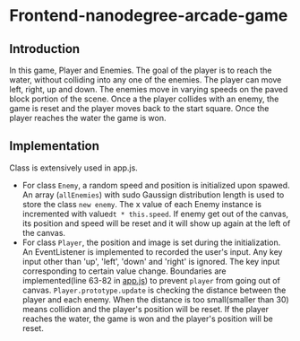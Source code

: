 Frontend-nanodegree-arcade-game
===============================

## Introduction
In this game, Player and Enemies. The goal of the player is to reach the water, without colliding into any one of the enemies. The player can move left, right, up and down. The enemies move in varying speeds on the paved block portion of the scene. Once a the player collides with an enemy, the game is reset and the player moves back to the start square. Once the player reaches the water the game is won.
## Implementation
Class is extensively used in app.js. 

- For class `Enemy`, a random speed and position is initialized upon spawed. An array (`allEnemies`) with sudo Gaussign distribution length is used to store the class `new enemy`. The x value of each Enemy instance is incremented with  value`dt * this.speed`. If enemy get out of the canvas, its position and speed will be reset and it will show up again at the left of the canvas. 
- For class `Player`, the position and image is set during the initialization. An EventListener is implemented to recorded the user's input. Any key input other than 'up', 'left', 'down' and 'right' is ignored. The key input corresponding to certain value change. Boundaries are implemented(line 63-82 in [app.js](js/app.js)) to prevent `player` from going out of canvas. `Player.prototype.update` is checking the distance between the player and each enemy. When the distance is too small(smaller than 30) means collidion and the player's position will be reset. If the player reaches the water, the game is won and the player's position will be reset.